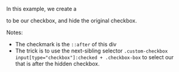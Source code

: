
In this example, we create a <div> to be our checkbox, and hide the original checkbox.

Notes:
* The checkmark is the `::after` of this div
* The trick is to use the next-sibling selector `.custom-checkbox input[type="checkbox"]:checked + .checkbox-box` to select our <div> that is after the hidden checkbox.
